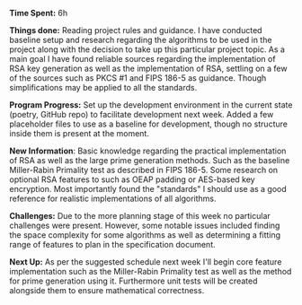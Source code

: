 **Time Spent:** 6h

**Things done:**
Reading project rules and guidance. I have conducted baseline setup and research regarding the algorithms to be used in the project along with the decision to
take up this particular project topic. As a main goal I have found reliable sources regarding the implementation of RSA key
generation as well as the implementation of RSA, settling on a few of the sources such as PKCS #1 and FIPS 186-5 as guidance.
Though simplifications may be applied to all the standards.

**Program Progress:**
Set up the development environment in the current state (poetry, GitHub repo) to facilitate development next week. Added
a few placeholder files to use as a baseline for development, though no structure inside them is present at the moment.

**New Information**:
Basic knowledge regarding the practical implementation of RSA as well as the large prime generation methods.
Such as the baseline Miller-Rabin Primality test as described in FIPS 186-5.
Some research on optional RSA features to such as OEAP padding or AES-based key encryption.
Most importantly found the "standards" I should use as a good reference for realistic implementations of all algorithms.

**Challenges:**
Due to the more planning stage of this week no particular challenges were present. However, some notable issues included
finding the space complexity for some algorithms as well as determining a fitting range of features to plan in the specification
document.

**Next Up:**
As per the suggested schedule next week I'll begin core feature implementation such as the Miller-Rabin Primality test
as well as the method for prime generation using it. Furthermore unit tests will be created alongside them to ensure mathematical correctness.
